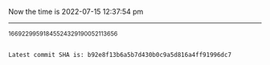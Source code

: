 Now the time is 2022-07-15 12:37:54 pm

---

<small>16692299591845524329190052113656</small>

```txt

Latest commit SHA is: b92e8f13b6a5b7d430b0c9a5d816a4ff91996dc7
```
